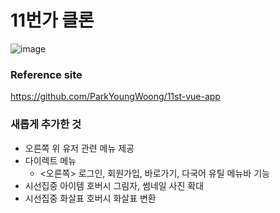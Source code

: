 # 11번가 클론

![image](https://user-images.githubusercontent.com/37873745/105955501-beb9dc80-60b9-11eb-974c-3d7d013fcd4c.png)

### Reference site
https://github.com/ParkYoungWoong/11st-vue-app

### 새롭게 추가한 것
- 오른쪽 위 유저 관련 메뉴 제공
- 다이렉트 메뉴
    - <오른쪽> 로그인, 회원가입, 바로가기, 다국어 유틸 메뉴바 기능
- 시선집중 아이템 호버시 그림자, 썸네일 사진 확대
- 시선집중 화살표 호버시 화살표 변환

